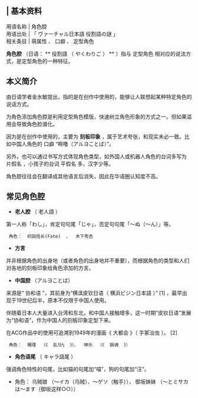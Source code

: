 |  **基本资料**  
---  
用语名称  |  角色腔   
用语出处  |  「  ヴァーチャル日本語 役割語の謎  」   
相关条目  |  萌属性  、  口癖  、  定型角色   
  
**角色腔** （日语： ** 役割語  （  やくわりご  ）  ** ）指与  定型角色  相对应的说法方式，是定型角色的一种特征。

##  本义简介

由日语学者金水敏提出，指的是在创作中使用的，能够让人联想起某种特定角色的说话方式。

为角色添加角色腔是利用定型角色模版，快速树立角色形象的方式之一。但如果滥用会导致角色脸谱化。

因为是在创作中使用的，主要为 **刻板印象** ，属于艺术夸张，和现实未必一致。比如中国人角色的  口癖  “啊噜（アルヨことば）”。

另外，也可以通过书写方式体现角色类型，如外国人或机器人角色的台词多写为  片假名  ，小孩子的台词  平假名  多，汉字少等。

角色腔往往会在翻译成其他语言后消失，因此在华语圈认知度不高。

##  常见角色腔

  * **老人腔** （  老人語  ） 

第一人称「わし」，肯定句句尾「じゃ」，否定句句尾「～ぬ（～ん）」等。

     角色：  织田信长(Fate)  、  木下秀吉 

  * **方言**

并非根据角色的出身地（或者角色的出身地并不重要），而根据角色的类型和人们对各地的刻板印象给角色添加的方言。

  * **中国腔** （アルヨことば） 

来源是“  协和语  ”，其前身为“横滨皮钦日语（  横浜ピジン日本語  ）”  [1]  ，最早出现于19世纪后半，原本不仅限于中国人使用。

伴随着日本人大量进入台湾和东北，和中国人接触增多，这一时期“皮钦日语”发展为“协和语”，作为中国人的刻板印象定型下来。

在ACG作品中的使用可追溯到1949年的漫画《  大都会  》（  手冢治虫  ）。  [2]

     角色：  珊璞  （《  乱马½  》）、  神乐  （《  银魂  》） 

  * **角色语尾** （  キャラ語尾  ） 

强调角色特性的句尾，比如猫的句尾加“喵”，狗的句尾加“汪”。

  * 角色：  乌贼娘  （～イカ（乌贼）、～ゲソ（触手）），  御坂妹妹  （～とミサカは～ます（御坂这样○○）） 